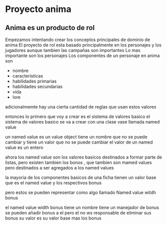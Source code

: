 # Proyecto anima
## Anima es un producto de rol
Empezamos intentando crear los conceptos principales de dominio de anima
El proyecto de rol esta basado principalmente en los personajes y los jugadores aunque tambien las campañas son importantes
Lo mas importante son los personajes
Los componentes de un personaje en anima son
* nombre
* caracteristicas
* habilidades primarias
* habilidades secundarias
* vida
* lore

adicionalmemte hay una cierta cantidad de reglas que usan estos valores

entonces lo primero que voy a crear es el sistema de valores basico
el sistema de valores basico se va a crear con una clase vase llamada named value

un named value es un value object
tiene un nombre que no se puede cambiar
y tiene un valor que no se puede cambiar 
el valor de un named value es un entero

ahora los named value son los valores basicos destinados a formar parte de listas, pero existen tambien los bonos , que tambien son mamed values pero destinados a ser agregados a los named values

la mayoria de los componentes basicos de una ficha tienen un valor base que es el named value y los respectivos bonus

pero estos se pueden representar como algo llamado Named value witdh bonus

el named value width bonus tiene un nombre
tiene un manejador de bonus
se pueden añadir bonus a el pero el no ws responsable de eliminar sus bonus
su valor es su valor base mas los bonus

